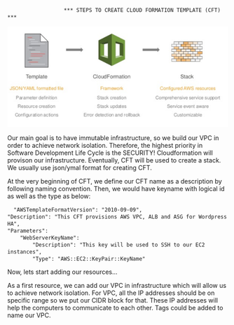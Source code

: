                       *** STEPS TO CREATE CLOUD FORMATION TEMPLATE (CFT) ***
  ![alt text](https://github.com/tanersa/albasg-cft/blob/master/diagram/CloudFormationConcept.png)
  
  Our main goal is to have immutable infrastructure, so we build our VPC in order to achieve network isolation. Therefore, the highest priority in Software Development Life Cycle is the SECURITY! Cloudformation will provison our infrastructure. Eventually, CFT will be used to create a stack. We usually use json/ymal format for creating CFT. 
  
  At the very beginning of CFT, we define our CFT name as a description by following naming convention. Then, we would have keyname with logical id as well as the type as below:
  
      "AWSTemplateFormatVersion": "2010-09-09",
    "Description": "This CFT provisions AWS VPC, ALB and ASG for Wordpress HA",
    "Parameters": 
        "WebServerKeyName": 
            "Description": "This key will be used to SSH to our EC2 instances",
            "Type": "AWS::EC2::KeyPair::KeyName"
       
       
  Now, lets start adding our resources...
  
  As a first resource, we can add our VPC in infrastructure which will allow us to achieve network isolation. For VPC, all the IP addresses should be on specific range so we put our CIDR block for that. These IP addresses will help the computers to communicate to each other. Tags could be added to name our VPC. 
  
  


